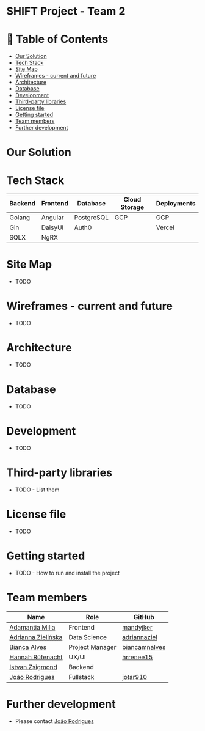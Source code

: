 # SHIFT Project - Team 2

# :bookmark_tabs: Table of Contents
<!-- TOC -->
* [Our Solution](#our-solution)
* [Tech Stack](#tech-stack)
* [Site Map](#site-map)
* [Wireframes - current and future](#wireframes---current-and-future)
* [Architecture](#architecture)
* [Database](#database)
* [Development](#development)
* [Third-party libraries](#third-party-libraries)
* [License file](#license-file)
* [Getting started](#getting-started)
* [Team members](#team-members)
* [Further development](#further-development)
<!-- TOC -->

# Our Solution

# Tech Stack
| Backend | Frontend | Database | Cloud Storage | Deployments |
|---------|----------|----------|---------------|-------------|
|Golang   |Angular   |PostgreSQL|GCP            |GCP          |
|Gin      |DaisyUI   |Auth0     |               |Vercel       |
|SQLX     |NgRX      |          |               |             |

# Site Map
* TODO

# Wireframes - current and future
* TODO
 
# Architecture
* TODO

# Database
* TODO

# Development
* TODO

# Third-party libraries
* TODO - List them

# License file
* TODO

# Getting started
* TODO - How to run and install the project

# Team members
| Name                                                                         | Role            | GitHub                                            |
|------------------------------------------------------------------------------|-----------------|---------------------------------------------------|
| [Adamantia Milia](https://www.linkedin.com/in/adamantia-milia/)              | Frontend        | [mandyjker](https://github.com/mandyjker)         |
| [Adrianna Zielińska](https://www.linkedin.com/in/adriannazielinska/)         | Data Science    | [adriannaziel](https://github.com/adriannaziel)   |
| [Bianca Alves](https://www.linkedin.com/in/biancaalves/)                     | Project Manager | [biancamnalves](https://github.com/biancamnalves) |
| [Hannah Rüfenacht](https://www.linkedin.com/in/hannahrufenacht/)             | UX/UI           | [hrrenee15](https://github.com/hrrenee15)         |
| [Istvan Zsigmond](https://www.linkedin.com/in/istvan-zsigmond/)              | Backend         |                                                   |
| [João Rodrigues](https://www.linkedin.com/in/jo%C3%A3o-rodrigues-84268613b/) | Fullstack       | [jotar910](https://github.com/jotar910)           |

# Further development
* Please contact [João Rodrigues](https://www.linkedin.com/in/jo%C3%A3o-rodrigues-84268613b/)